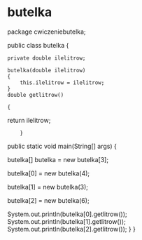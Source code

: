 # butelka
package cwiczeniebutelka;

public class butelka {
    
    private double ilelitrow;

    butelka(double ilelitrow)
    {
        this.ilelitrow = ilelitrow;
    }
    double getlitrow()
       
    {

return ilelitrow;

        }
    
public static void main(String[] args) {

   butelka[] butelka = new butelka[3];
   
   butelka[0] = new butelka(4);

   butelka[1] = new butelka(3);

   butelka[2] = new butelka(6);

   System.out.println(butelka[0].getlitrow());
   System.out.println(butelka[1].getlitrow());  
   System.out.println(butelka[2].getlitrow());
}
}
